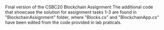 Final version of the CSBC20 Blockchain Assignment
The additional code that showcase the solution for assignment tasks 1-3 are found in "BlockchainAssignment" folder, where "Blocks.cs" and "BlockchainApp.cs" have been 
edited from the code provided in lab praticals.
